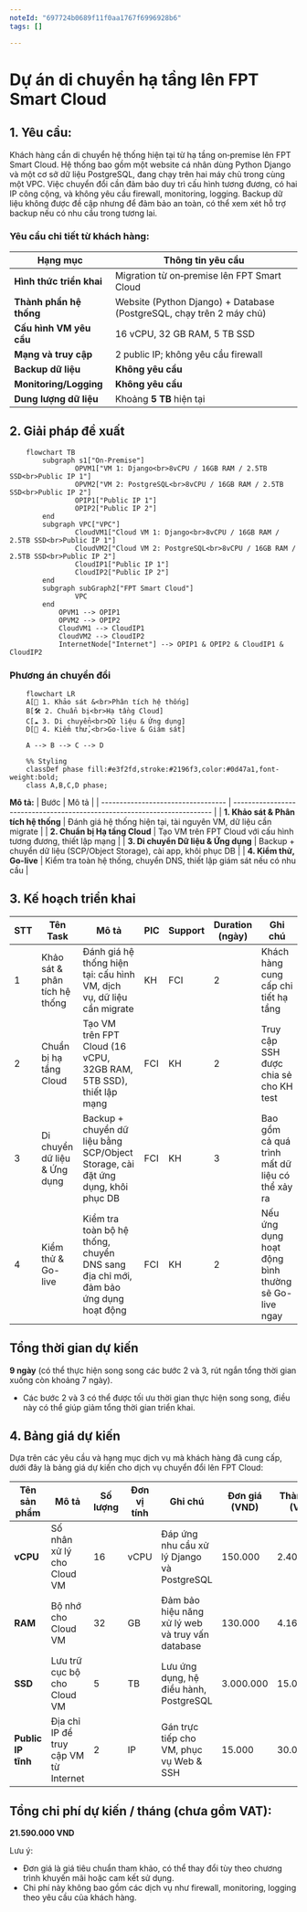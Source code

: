 ```yaml
---
noteId: "697724b0689f11f0aa1767f6996928b6"
tags: []

---
```


# Dự án di chuyển hạ tầng lên FPT Smart Cloud

## 1. Yêu cầu:
Khách hàng cần di chuyển hệ thống hiện tại từ hạ tầng on‑premise lên FPT Smart Cloud. Hệ thống bao gồm một website cá nhân dùng Python Django và một cơ sở dữ liệu PostgreSQL, đang chạy trên hai máy chủ trong cùng một VPC. Việc chuyển đổi cần đảm bảo duy trì cấu hình tương đương, có hai IP công cộng, và không yêu cầu firewall, monitoring, logging. Backup dữ liệu không được đề cập nhưng để đảm bảo an toàn, có thể xem xét hỗ trợ backup nếu có nhu cầu trong tương lai.

### Yêu cầu chi tiết từ khách hàng:
| Hạng mục                 | Thông tin yêu cầu                                                                   |
| ------------------------ | ----------------------------------------------------------------------------------- |
| **Hình thức triển khai** | Migration từ on‑premise lên FPT Smart Cloud                                         |
| **Thành phần hệ thống**  | Website (Python Django) + Database (PostgreSQL, chạy trên 2 máy chủ)               |
| **Cấu hình VM yêu cầu**  | 16 vCPU, 32 GB RAM, 5 TB SSD                                                        |
| **Mạng và truy cập**     | 2 public IP; không yêu cầu firewall                                                  |
| **Backup dữ liệu**       | **Không yêu cầu**                                                                   |
| **Monitoring/Logging**   | **Không yêu cầu**                                                                   |
| **Dung lượng dữ liệu**   | Khoảng **5 TB** hiện tại                                                            |

## 2. Giải pháp đề xuất
```mermaid
    flowchart TB
        subgraph s1["On-Premise"]
                OPVM1["VM 1: Django<br>8vCPU / 16GB RAM / 2.5TB SSD<br>Public IP 1"]
                OPVM2["VM 2: PostgreSQL<br>8vCPU / 16GB RAM / 2.5TB SSD<br>Public IP 2"]
                OPIP1["Public IP 1"]
                OPIP2["Public IP 2"]
        end
        subgraph VPC["VPC"]
                CloudVM1["Cloud VM 1: Django<br>8vCPU / 16GB RAM / 2.5TB SSD<br>Public IP 1"]
                CloudVM2["Cloud VM 2: PostgreSQL<br>8vCPU / 16GB RAM / 2.5TB SSD<br>Public IP 2"]
                CloudIP1["Public IP 1"]
                CloudIP2["Public IP 2"]
        end
        subgraph subGraph2["FPT Smart Cloud"]
                VPC
        end
            OPVM1 --> OPIP1
            OPVM2 --> OPIP2
            CloudVM1 --> CloudIP1
            CloudVM2 --> CloudIP2
            InternetNode["Internet"] --> OPIP1 & OPIP2 & CloudIP1 & CloudIP2
```

### Phương án chuyển đổi
```mermaid
    flowchart LR
    A[📌 1. Khảo sát &<br>Phân tích hệ thống]
    B[🛠️ 2. Chuẩn bị<br>Hạ tầng Cloud]
    C[☁️ 3. Di chuyển<br>Dữ liệu & Ứng dụng]
    D[🚀 4. Kiểm thử,<br>Go-live & Giám sát]

    A --> B --> C --> D

    %% Styling
    classDef phase fill:#e3f2fd,stroke:#2196f3,color:#0d47a1,font-weight:bold;
    class A,B,C,D phase;
```

**Mô tả:**
| Bước                               | Mô tả                                                                    |
| ---------------------------------- | ------------------------------------------------------------------------ |
| **1. Khảo sát & Phân tích hệ thống** | Đánh giá hệ thống hiện tại, tài nguyên VM, dữ liệu cần migrate           |
| **2. Chuẩn bị Hạ tầng Cloud**      | Tạo VM trên FPT Cloud với cấu hình tương đương, thiết lập mạng         |
| **3. Di chuyển Dữ liệu & Ứng dụng** | Backup + chuyển dữ liệu (SCP/Object Storage), cài app, khôi phục DB    |
| **4. Kiểm thử, Go-live**          | Kiểm tra toàn hệ thống, chuyển DNS, thiết lập giám sát nếu có nhu cầu   |

## 3. Kế hoạch triển khai
| **STT** | **Tên Task**                     | **Mô tả**                                                                       | **PIC** | **Support** | **Duration (ngày)** | **Ghi chú**                           |
| ------- | -------------------------------- | ------------------------------------------------------------------------------- | ------- | ----------- | ------------------- | ------------------------------------- |
| 1       | Khảo sát & phân tích hệ thống   | Đánh giá hệ thống hiện tại: cấu hình VM, dịch vụ, dữ liệu cần migrate          | KH      | FCI         | 2                   | Khách hàng cung cấp chi tiết hạ tầng  |
| 2       | Chuẩn bị hạ tầng Cloud          | Tạo VM trên FPT Cloud (16 vCPU, 32GB RAM, 5TB SSD), thiết lập mạng             | FCI     | KH          | 2                   | Truy cập SSH được chia sẻ cho KH test |
| 3       | Di chuyển dữ liệu & Ứng dụng    | Backup + chuyển dữ liệu bằng SCP/Object Storage, cài đặt ứng dụng, khôi phục DB | FCI     | KH          | 3                   | Bao gồm cả quá trình mất dữ liệu có thể xảy ra |
| 4       | Kiểm thử & Go-live               | Kiểm tra toàn bộ hệ thống, chuyển DNS sang địa chỉ mới, đảm bảo ứng dụng hoạt động | FCI     | KH          | 2                   | Nếu ứng dụng hoạt động bình thường sẽ Go-live ngay |

## Tổng thời gian dự kiến
**9 ngày** (có thể thực hiện song song các bước 2 và 3, rút ngắn tổng thời gian xuống còn khoảng 7 ngày). 

- Các bước 2 và 3 có thể được tối ưu thời gian thực hiện song song, điều này có thể giúp giảm tổng thời gian triển khai.

## 4. Bảng giá dự kiến
Dựa trên các yêu cầu và hạng mục dịch vụ mà khách hàng đã cung cấp, dưới đây là bảng giá dự kiến cho dịch vụ chuyển đổi lên FPT Cloud:

| Tên sản phẩm             | Mô tả                                                   | Số lượng | Đơn vị tính | Ghi chú                                            | Đơn giá (VND) | Thành tiền (VND) |
| ------------------------ | ------------------------------------------------------- | -------- | ----------- | -------------------------------------------------- | ------------- | ---------------- |
| **vCPU**                 | Số nhân xử lý cho Cloud VM                              | 16       | vCPU        | Đáp ứng nhu cầu xử lý Django và PostgreSQL         | 150.000       | 2.400.000        |
| **RAM**                  | Bộ nhớ cho Cloud VM                                     | 32       | GB          | Đảm bảo hiệu năng xử lý web và truy vấn database   | 130.000       | 4.160.000        |
| **SSD**                  | Lưu trữ cục bộ cho Cloud VM                             | 5        | TB          | Lưu ứng dụng, hệ điều hành, PostgreSQL             | 3.000.000     | 15.000.000       |
| **Public IP tĩnh**       | Địa chỉ IP để truy cập VM từ Internet                   | 2        | IP          | Gán trực tiếp cho VM, phục vụ Web & SSH            | 15.000        | 30.000           |

## Tổng chi phí dự kiến / tháng (chưa gồm VAT):
**21.590.000 VND**

Lưu ý:
- Đơn giá là giá tiêu chuẩn tham khảo, có thể thay đổi tùy theo chương trình khuyến mãi hoặc cam kết sử dụng.
- Chi phí này không bao gồm các dịch vụ như firewall, monitoring, logging theo yêu cầu của khách hàng.